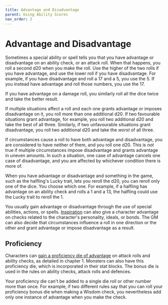 ```yaml
---
title: Advantage and Disadvantage
parent: Using Ability Scores
nav_order: 2
---
```


# Advantage and Disadvantage
Sometimes a special ability or spell tells you that you have advantage or disadvantage on an ability check, or an attack roll. When that happens, you roll a second d20 when you make the roll. Use the higher of the two rolls if you have advantage, and use the lower roll if you have disadvantage. For example, if you have disadvantage and roll a 17 and a 5, you use the 5. If you instead have advantage and roll those numbers, you use the 17.

If you have advantage on a damage roll, you similarly roll all the dice twice and take the better result.

If multiple situations affect a roll and each one grants advantage or imposes disadvantage on it, you roll more than one additional d20. If two favourable situations grant advantage, for example, you roll two additional d20 and take the best of all three. Similarly, if two unfavourable situations grant disadvantage, you roll two additional d20 and take the *worst* of all three.

If circumstances cause a roll to have both advantage and disadvantage, you are considered to have neither of them, and you roll one d20. This is *not* true if multiple circumstances impose disadvantage and grants advantage in uneven amounts. In such a situation, one case of advantage cancels one case of disadvantage, and you are affected by whichever condition there is more of.

When you have advantage or disadvantage and something in the game, such as the halfling's Lucky trait, lets you reroll the d20, you can reroll only one of the dice. You choose which one. For example, if a halfling has advantage on an ability check and rolls a 1 and a 13, the halfling could use the Lucky trait to reroll the 1.

You usually gain advantage or disadvantage through the use of special abilities, actions, or spells. [Inspiration](https://stormchaserroleplaying.com/stormchaserRPG/PersonalityandBackgrounds/Inspiration/) can also give a character advantage on checks related to the character's personality, ideals, or bonds. The GM can also decide that circumstances influence a roll in one direction or the other and grant advantage or impose disadvantage as a result.

## Proficiency
Characters can [gain a proficiency die of advantage](https://stormchaserroleplaying.com/stormchaserRPG/StepbyStepCharacters/ChooseaClass/#proficiency) on attack rolls and ability checks, as detailed in chapter 1. Monsters can also have this proficiency die, which is incorporated in their stat blocks. The bonus die is used in the rules on ability checks, attack rolls and defences.

Your proficiency die can't be added to a single die roll or other number more than once. For example, if two different rules say that you can roll your proficiency bonus die when making a Wisdom check, you nevertheless add only one instance of advantage when you make the check.